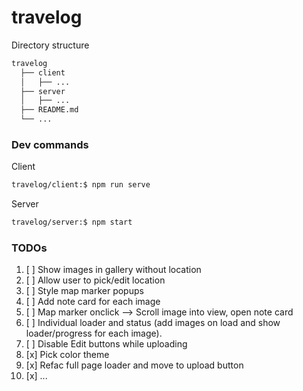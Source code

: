 # travelog

Directory structure

```bash
travelog
  ├── client
  │   ├── ...
  ├── server
  │   ├── ...
  ├── README.md
  └── ...
```

### Dev commands

Client

```bash
travelog/client:$ npm run serve
```

Server

```bash
travelog/server:$ npm start
```

### TODOs

1. [ ] Show images in gallery without location
2. [ ] Allow user to pick/edit location
3. [ ] Style map marker popups
4. [ ] Add note card for each image
5. [ ] Map marker onclick --> Scroll image into view, open note card
6. [ ] Individual loader and status (add images on load and show loader/progress for each image).
7. [ ] Disable Edit buttons while uploading
8. [x] Pick color theme
9. [x] Refac full page loader and move to upload button
10. [x] ...
